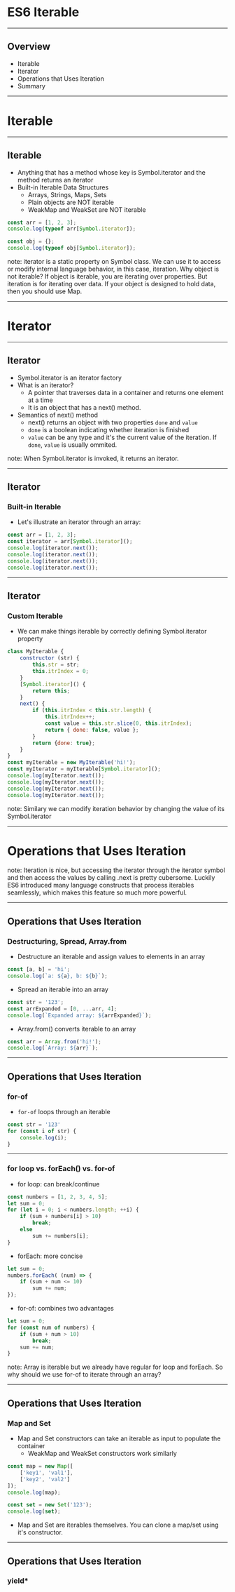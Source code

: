 # ES6 Iterable

---

## Overview
- Iterable
- Iterator 
- Operations that Uses Iteration
- Summary

---

# Iterable

---

## Iterable
- Anything that has a method whose key is Symbol.iterator and the method returns an iterator
- Built-in Iterable Data Structures
    - Arrays, Strings, Maps, Sets
    - Plain objects are NOT iterable
    - WeakMap and WeakSet are NOT iterable
```javascript
const arr = [1, 2, 3];
console.log(typeof arr[Symbol.iterator]);
```
```javascript
const obj = {};
console.log(typeof obj[Symbol.iterator]);
```

note:
iterator is a static property on Symbol class. We can use it to access or modify internal language behavior, in this case, iteration. 
Why object is not iterable? If object is iterable, you are iterating over properties. But iteration is for iterating over data. If your object is designed to hold data, then you should use Map.

---

# Iterator

---

## Iterator
- Symbol.iterator is an iterator factory
- What is an iterator?
    - A pointer that traverses data in a container and returns one element at a time
    - It is an object that has a next() method.
- Semantics of next() method
    - next() returns an object with two properties `done` and `value`
    - `done` is a boolean indicating whether iteration is finished
    - `value` can be any type and it's the current value of the iteration. If `done`, `value` is usually ommited.

note:
When Symbol.iterator is invoked, it returns an iterator. 

---

## Iterator
### Built-in Iterable
- Let's illustrate an iterator through an array:
```javascript
const arr = [1, 2, 3];
const iterator = arr[Symbol.iterator]();
console.log(iterator.next());
console.log(iterator.next());
console.log(iterator.next());
console.log(iterator.next());
```

---

## Iterator
### Custom Iterable
- We can make things iterable by correctly defining Symbol.iterator property
```javascript
class MyIterable {
    constructor (str) {
        this.str = str;
        this.itrIndex = 0;
    }
    [Symbol.iterator]() {
        return this;
    }
    next() {
        if (this.itrIndex < this.str.length) {
            this.itrIndex++;
            const value = this.str.slice(0, this.itrIndex);
            return { done: false, value };
        }
        return {done: true};
    }
}
const myIterable = new MyIterable('hi!');
const myIterator = myIterable[Symbol.iterator]();
console.log(myIterator.next());
console.log(myIterator.next());
console.log(myIterator.next());
console.log(myIterator.next());
```

note:
Similary we can modify iteration behavior by changing the value of its Symbol.iterator

---

# Operations that Uses Iteration 

note: 
Iteration is nice, but accessing the iterator through the iterator symbol and then access the values by calling .next is pretty cubersome.
Luckily ES6 introduced many language constructs that process iterables seamlessly, which makes this feature so much more powerful.

---

## Operations that Uses Iteration 
### Destructuring, Spread, Array.from
- Destructure an iterable and assign values to elements in an array
```javascript
const [a, b] = 'hi';
console.log(`a: ${a}, b: ${b}`);
```
- Spread an iterable into an array
```javascript
const str = '123';
const arrExpanded = [0, ...arr, 4];
console.log(`Expanded array: ${arrExpanded}`);
```
- Array.from() converts iterable to an array
```javascript
const arr = Array.from('hi!');
console.log(`Array: ${arr}`);
```

---

## Operations that Uses Iteration
### for-of
- `for-of` loops through an iterable
```javascript
const str = '123'
for (const i of str) {
    console.log(i);
}
```

---

### for loop vs. forEach() vs. for-of
- for loop: can break/continue
```javascript
const numbers = [1, 2, 3, 4, 5];
let sum = 0;
for (let i = 0; i < numbers.length; ++i) {
	if (sum + numbers[i] > 10) 
		break;
	else 
		sum += numbers[i];
}
```
- forEach: more concise
```javascript
let sum = 0;
numbers.forEach( (num) => {
	if (sum + num <= 10) 
		sum += num;
});
```
- for-of: combines two advantages
```javascript
let sum = 0;
for (const num of numbers) {
	if (sum + num > 10)
		break;
	sum += num;
}
```

note:
Array is iterable but we already have regular for loop and forEach.
So why should we use for-of to iterate through an array?

---

## Operations that Uses Iteration
### Map and Set
- Map and Set constructors can take an iterable as input to populate the container
    - WeakMap and WeakSet constructors work similarly
```javascript
const map = new Map([
    ['key1', 'val1'],
    ['key2', 'val2']
]);
console.log(map);
```
```javascript
const set = new Set('123');
console.log(set);
```
- Map and Set are iterables themselves. You can clone a map/set using it's constructor.

---

## Operations that Uses Iteration 
### yield*
